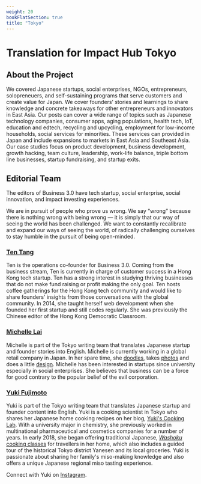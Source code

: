 ```yaml
---
weight: 20
bookFlatSection: true
title: "Tokyo"
---
```


# Translation for Impact Hub Tokyo

## **About the Project**

We covered Japanese startups, social enterprises, NGOs, entrepreneurs, solopreneuers, and self-sustaining programs that serve customers and create value for Japan. We cover founders’ stories and learnings to share knowledge and concrete takeaways for other entrepreneurs and innovators in East Asia. Our posts can cover a wide range of topics such as Japanese technology companies, consumer apps, aging populations, health tech, IoT, education and edtech, recycling and upcycling, employment for low-income households, social services for minorities. These services can provided in Japan and include expansions to markets in East Asia and Southeast Asia. Our case studies focus on product development, business development, growth hacking, team culture, leadership, work-life balance, triple bottom line businesses, startup fundraising, and startup exits.

## **Editorial Team**


The editors of Business 3.0 have tech startup, social enterprise, social innovation, and impact investing experiences.

We are in pursuit of people who prove us wrong. We say “wrong” because there is nothing wrong with being wrong — it is simply that our way of seeing the world has been challenged. We want to constantly recalibrate and expand our ways of seeing the world, of radically challenging ourselves to stay humble in the pursuit of being open-minded.


### [Ten Tang](https://www.linkedin.com/in/ten-tang/)

Ten is the operations co-founder for Business 3.0\. Coming from the business stream, Ten is currently in charge of customer success in a Hong Kong tech startup. Ten has a strong interest in studying thriving businesses that do not make fund raising or profit making the only goal. Ten hosts coffee gatherings for the Hong Kong tech community and would like to share founders' insights from those conversations with the global community. In 2014, she taught herself web development when she founded her first startup and still codes regularly. She was previously the Chinese editor of the Hong Kong Democratic Classroom.

### [Michelle Lai](https://www.linkedin.com/in/michellelailai/)

Michelle is part of the Tokyo writing team that translates Japanese startup and founder stories into English. Michelle is currently working in a global retail company in Japan. In her spare time, she [doodles](http://michellelailai.deviantart.com/gallery/), takes [photos](https://www.flickr.com/photos/milalai/) and does a little [design](https://www.behance.net/michellelailai). Michelle has been interested in startups since university especially in social enterprises. She believes that business can be a force for good contrary to the popular belief of the evil corporation.

### [Yuki Fujimoto](https://www.instagram.com/yukis_cooking_lab/)

Yuki is part of the Tokyo writing team that translates Japanese startup and founder content into English. Yuki is a cooking scientist in Tokyo who shares her Japanese home cooking recipes on her blog, [Yuki's Cooking Lab](http://yukiscookinglab.com). With a university major in chemistry, she previously worked in multinational pharmaceutical and cosmetics companies for a number of years. In early 2018, she began offering traditional Japanese, [*Washoku* cooking classes](https://abnb.me/ElhVYhsEUL) for travellers in her home, which also includes a guided tour of the historical Tokyo district Yanesen and its local groceries. Yuki is passionate about sharing her family's miso-making knowledge and also offers a unique Japanese regional miso tasting experience.

Connect with Yuki on [Instagram](https://www.instagram.com/yukis_cooking_lab/).